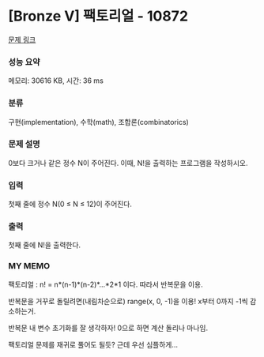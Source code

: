 # [Bronze V] 팩토리얼 - 10872 

[문제 링크](https://www.acmicpc.net/problem/10872) 

### 성능 요약

메모리: 30616 KB, 시간: 36 ms

### 분류

구현(implementation), 수학(math), 조합론(combinatorics)

### 문제 설명

<p>0보다 크거나 같은 정수 N이 주어진다. 이때, N!을 출력하는 프로그램을 작성하시오.</p>

### 입력 

 <p>첫째 줄에 정수 N(0 ≤ N ≤ 12)이 주어진다.</p>

### 출력 

 <p>첫째 줄에 N!을 출력한다.</p>

### MY MEMO

 <p>팩토리얼 : n! = n*(n-1)*(n-2)*...*2*1 이다. 따라서 반복문을 이용.</p>
 <p>반복문을 거꾸로 돌릴려면(내림차순으로) range(x, 0, -1)을 이용! x부터 0까지 -1씩 감소하는거.</p>
 <p>반복문 내 변수 초기화를 잘 생각하자! 0으로 하면 계산 돌리나 마나임.</p>
 <p>팩토리얼 문제를 재귀로 풀어도 될듯? 근데 우선 심플하게...</p>
 
